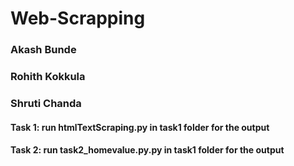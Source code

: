 # Web-Scrapping
### Akash Bunde
### Rohith Kokkula
### Shruti Chanda

#### Task 1: run htmlTextScraping.py in task1 folder for the output
#### Task 2: run task2_homevalue.py.py in task1 folder for the output

